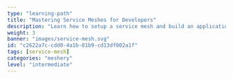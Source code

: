 ```yaml
---
type: "learning-path"
title: "Mastering Service Meshes for Developers"
description: "Learn how to setup a service mesh and build an application"
weight: 3
banner: "images/service-mesh.svg"
id: "c2622a7c-cdd0-4a1b-81b9-cd13df002a1f"
tags: [service-mesh]
categories: "meshery"
level: "intermediate"
---
```


